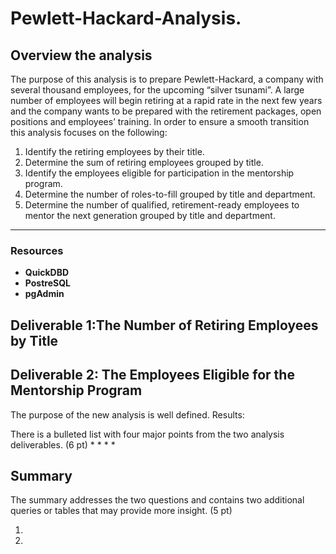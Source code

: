 # Pewlett-Hackard-Analysis.
## Overview the analysis
The purpose of this analysis is to prepare Pewlett-Hackard, a company with several thousand employees, for the upcoming “silver tsunami”. A large number of employees will begin retiring at a rapid rate in the next few years and the company wants to be prepared with the retirement packages, open positions and employees’ training. In order to ensure a smooth transition this analysis focuses on the following: 

1.	Identify the retiring employees by their title.
2.	Determine the sum of retiring employees grouped by title.
3.	Identify the employees eligible for participation in the mentorship program.
4.	Determine the number of roles-to-fill grouped by title and department.
5.	Determine the number of qualified, retirement-ready employees to mentor the next generation grouped by title and department.
--- 
### Resources 
- **QuickDBD** 
- **PostreSQL**  
- **pgAdmin**

## Deliverable 1:The Number of Retiring Employees by Title



## Deliverable 2: The Employees Eligible for the Mentorship Program






The purpose of the new analysis is well defined. 
Results:

There is a bulleted list with four major points from the two analysis deliverables. (6 pt)
*
*
*
*

## Summary

The summary addresses the two questions and contains two additional queries or tables that may provide more insight. (5 pt)

 1.           
 2. 

